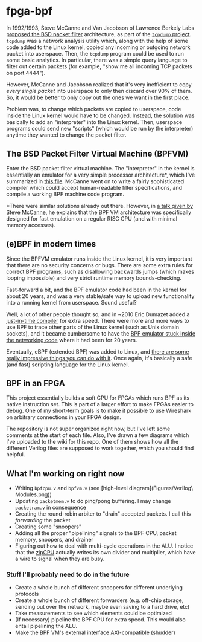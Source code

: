 # fpga-bpf

In 1992/1993, Steve McCanne and Van Jacobson of Lawrence Berkely Labs [proposed the BSD packet filter](https://www.tcpdump.org/papers/bpf-usenix93.pdf) architecture, as part of the [`tcpdump` project](https://www.tcpdump.org/). `tcpdump` was a network analysis utility which, along with the help of some code added to the Linux kernel, copied any incoming or outgoing network packet into userspace. Then, the `tcpdump` program could be used to run some basic analytics. In particular, there was a simple query language to filter out certain packets (for example, "show me all incoming TCP packets on port 4444").

However, McCanne and Jacobson realized that it's very inefficient to copy _every single packet_ into userspace to only then discard over 90% of them. So, it would be better to only copy out the ones we want in the first place.

Problem was, to change which packets are copied to userspace, code inside the Linux kernel would have to be changed. Instead, the solution was basically to add an "interpreter" into the Linux kernel. Then, userspace programs could send new "scripts" (which would be run by the interpreter) anytime they wanted to change the packet filter.

## The BSD Packet Filter Virtual Machine (BPFVM)

Enter the BSD packet filter virtual machine. The "interpreter" in  the kernel is essentially an emulator for a very simple processor architecture*, which I've summarized in [this file](BPFVM.txt). McCanne went on to write a fairly sophisticated compiler which could accept human-readable filter specifications, and compile a working BPF machine code program.

*There were similar solutions already out there. However, in [a talk given by Steve McCanne](https://www.youtube.com/watch?v=XHlqIqPvKw8), he explains that the BPF VM architecture was specifically designed for fast emulation on a regular RISC CPU (and with minimal memory accesses).

## (e)BPF in modern times

Since the BPFVM emulator runs inside the Linux kernel, it is very important that there are no security concerns or bugs. There are some extra rules for correct BPF programs, such as disallowing backwards jumps (which makes looping impossible) and very strict runtime memory bounds-checking.

Fast-forward a bit, and the BPF emulator code had been in the kernel for about 20 years, and was a very stable/safe way to upload new functionality into a running kernel from userspace. Sound useful?

Well, a lot of other people thought so, and in ~2010 Eric Dumazet added a [just-in-time compiler](https://lwn.net/Articles/437981/) for extra speed. There were more and more ways to use BPF to trace other parts of the Linux kernel (such as Unix domain sockets), and it became cumbersome to have the [BPF emulator stuck inside the networking code](https://lwn.net/Articles/599755/) where it had been for 20 years.

Eventually, eBPF (extended BPF) was added to Linux, and [there are some really impressive things you can do with it](https://www.youtube.com/watch?v=JRFNIKUROPE). Once again, it's basically a safe (and fast) scripting language for the Linux kernel.

## BPF in an FPGA

This project essentially builds a soft CPU for FPGAs which runs BPF as its native instruction set. This is part of a larger effort to make FPGAs easier to debug. One of my short-term goals is to make it possible to use Wireshark on arbitrary connections in your FPGA design.

The repository is not super organized right now, but I've left some comments at the start of each file. Also, I've drawn a few diagrams which I've uploaded to the wiki for this repo. One of them shows how all the different Verilog files are supposed to work together, which you should find helpful.

## What I'm working on right now

- Writing `bpfcpu.v` and `bpfvm.v` (see [high-level diagram](Figures/Verilog\ Modules.png))
- Updating `packetmem.v` to do ping/pong buffering. I may change `packetram.v` in consequence
- Creating the round-robin arbiter to "drain" accepted packets. I call this _forwarding_ the packet
- Creating some "snoopers"
- Adding all the proper "pipelining" signals to the BPF CPU, packet memory, snoopers, and drainer
- Figuring out how to deal with multi-cycle operations in the ALU. I notice that the [zipCPU](https://zipcpu.com/) actually writes its own divider and multiplier, which have a wire to signal when they are busy.

### Stuff I'll probably need to do in the future

- Create a whole bunch of different snoopers for different underlying protocols
- Create a whole bunch of different forwarders (e.g. off-chip storage, sending out over the network, maybe even saving to a hard drive, etc)
- Take measurements to see which elements could be optimized
- (If necessary) pipeline the BPF CPU for extra speed. This would also entail pipelining the ALU.
- Make the BPF VM's external interface AXI-compatible (shudder)
